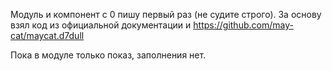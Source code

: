 Модуль и компонент с 0 пишу первый раз (не судите строго). За основу взял код из официальной документации и https://github.com/may-cat/maycat.d7dull

Пока в модуле только показ, заполнения нет.